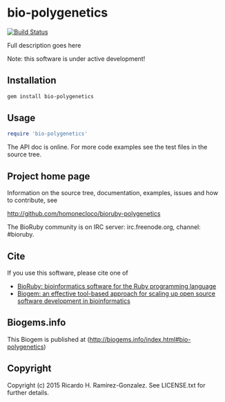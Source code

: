 # bio-polygenetics

[![Build Status](https://secure.travis-ci.org/homonecloco/bioruby-polygenetics.png)](http://travis-ci.org/homonecloco/bioruby-polygenetics)

Full description goes here

Note: this software is under active development!

## Installation

```sh
gem install bio-polygenetics
```

## Usage

```ruby
require 'bio-polygenetics'
```

The API doc is online. For more code examples see the test files in
the source tree.
        
## Project home page

Information on the source tree, documentation, examples, issues and
how to contribute, see

  http://github.com/homonecloco/bioruby-polygenetics

The BioRuby community is on IRC server: irc.freenode.org, channel: #bioruby.

## Cite

If you use this software, please cite one of
  
* [BioRuby: bioinformatics software for the Ruby programming language](http://dx.doi.org/10.1093/bioinformatics/btq475)
* [Biogem: an effective tool-based approach for scaling up open source software development in bioinformatics](http://dx.doi.org/10.1093/bioinformatics/bts080)

## Biogems.info

This Biogem is published at (http://biogems.info/index.html#bio-polygenetics)

## Copyright

Copyright (c) 2015 Ricardo H. Ramírez-Gonzalez. See LICENSE.txt for further details.

